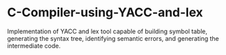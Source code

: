 # C-Compiler-using-YACC-and-lex
Implementation of YACC and lex tool capable of building symbol table, generating the syntax tree, identifying semantic errors, and generating the intermediate code.
